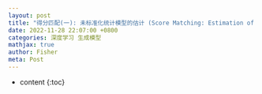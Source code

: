 ```yaml
---
layout: post
title: "得分匹配(一): 未标准化统计模型的估计 (Score Matching: Estimation of Non-Normalized Statistical Models)"
date: 2022-11-28 22:07:00 +0800
categories: 深度学习 生成模型
mathjax: true
author: Fisher
meta: Post
---
```


* content
{:toc}
